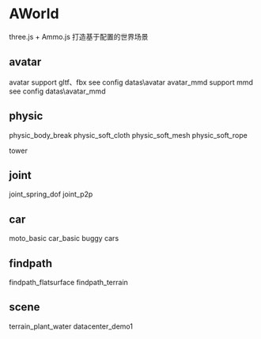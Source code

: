 # AWorld

three.js + Ammo.js  打造基于配置的世界场景

avatar
--------------------------------------------------------
avatar support gltf、fbx see config datas\avatar
avatar_mmd support mmd     see config  datas\avatar_mmd


physic
--------------------------------------------------------
physic_body_break
physic_soft_cloth
physic_soft_mesh
physic_soft_rope

tower

joint
--------------------------------------------------------
joint_spring_dof
joint_p2p

car
--------------------------------------------------------
moto_basic
car_basic
buggy
cars

findpath
-------------------------------------------------------
findpath_flatsurface
findpath_terrain

scene
-------------------------------------------------------
terrain_plant_water
datacenter_demo1
